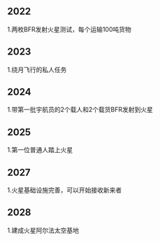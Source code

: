 ## 2022 
1.两枚BFR发射火星测试，每个运输100吨货物

## 2023
1.绕月飞行的私人任务

## 2024
1.带第一批宇航员的2个载人和2个载货BFR发射到火星

## 2025
1.第一位普通人踏上火星

## 2027 
1.火星基础设施完善，可以开始接收新来者

## 2028 
1.建成火星阿尔法太空基地